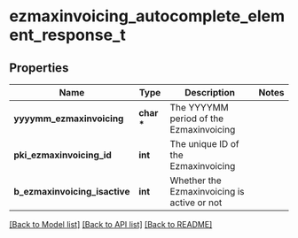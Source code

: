 # ezmaxinvoicing_autocomplete_element_response_t

## Properties
Name | Type | Description | Notes
------------ | ------------- | ------------- | -------------
**yyyymm_ezmaxinvoicing** | **char \*** | The YYYYMM period of the Ezmaxinvoicing | 
**pki_ezmaxinvoicing_id** | **int** | The unique ID of the Ezmaxinvoicing | 
**b_ezmaxinvoicing_isactive** | **int** | Whether the Ezmaxinvoicing is active or not | 

[[Back to Model list]](../README.md#documentation-for-models) [[Back to API list]](../README.md#documentation-for-api-endpoints) [[Back to README]](../README.md)


